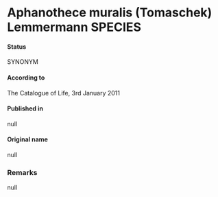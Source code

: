 # Aphanothece muralis (Tomaschek) Lemmermann SPECIES

#### Status
SYNONYM

#### According to
The Catalogue of Life, 3rd January 2011

#### Published in
null

#### Original name
null

### Remarks
null